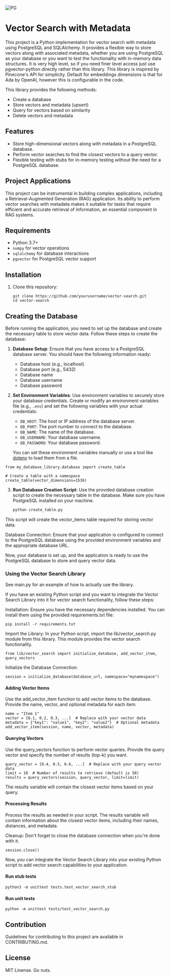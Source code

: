 
![PG](https://github.com/UpMortem/simple-pgvector-python/assets/469387/cd47dd3e-d8ae-44f7-a074-aa2c146a518b)

# Vector Search with Metadata

This project is a Python implementation for vector search with metadata using PostgreSQL and SQLAlchemy. It provides a flexible way to store vectors along with associated metadata, whether you are using PostgreSQL as your database or you want to test the functionality with in-memory data structures. It is very high level, so if you need finer level access just use pgvector-python directly rather than this library. This library is inspired by Pinecone's API for simplicity. Default for embeddings dimensions is that for Ada by OpenAI, however this is configurable in the code.

This library provides the following methods:
- Create a database
- Store vectors and metadata (upsert)
- Query for vectors based on similarity
- Delete vectors and metadata

## Features

- Store high-dimensional vectors along with metadata in a PostgreSQL database.
- Perform vector searches to find the closest vectors to a query vector.
- Flexible testing with stubs for in-memory testing without the need for a PostgreSQL database.

## Project Applications

This project can be instrumental in building complex applications, including a Retrieval-Augmented Generation (RAG) application. Its ability to perform vector searches with metadata makes it suitable for tasks that require efficient and accurate retrieval of information, an essential component in RAG systems.

## Requirements

- Python 3.7+
- `numpy` for vector operations
- `sqlalchemy` for database interactions
- `pgvector` for PostgreSQL vector support

## Installation

1. Clone this repository:
   ```shell
   git clone https://github.com/yourusername/vector-search.git
   cd vector-search
   ```

## Creating the Database

Before running the application, you need to set up the database and create the necessary table to store vector data. Follow these steps to create the database:

1. **Database Setup**: Ensure that you have access to a PostgreSQL database server. You should have the following information ready:
   - Database host (e.g., localhost)
   - Database port (e.g., 5432)
   - Database name
   - Database username
   - Database password

2. **Set Environment Variables**: Use environment variables to securely store your database credentials. Create or modify an environment variables file (e.g., `.env`) and set the following variables with your actual credentials:
   - `DB_HOST`: The host or IP address of the database server.
   - `DB_PORT`: The port number to connect to the database.
   - `DB_NAME`: The name of the database.
   - `DB_USERNAME`: Your database username.
   - `DB_PASSWORD`: Your database password.

   You can set these environment variables manually or use a tool like [dotenv](https://pypi.org/project/python-dotenv/) to load them from a file.

```
from my_database_library.database import create_table

# Create a table with a namespace
create_table(vector_dimensions=1536)
```

3. **Run Database Creation Script**: Use the provided database creation script to create the necessary table in the database. Make sure you have PostgreSQL installed on your machine.

   ```bash
   python create_table.py
   ```

This script will create the vector_items table required for storing vector data.

Database Connection: Ensure that your application is configured to connect to the PostgreSQL database using the provided environment variables and the appropriate database URL.

Now, your database is set up, and the application is ready to use the PostgreSQL database to store and query vector data.

### Using the Vector Search Library
See main.py for an example of how to actually use the library.

If you have an existing Python script and you want to integrate the Vector Search Library into it for vector search functionality, follow these steps:

Installation: Ensure you have the necessary dependencies installed. You can install them using the provided requirements.txt file:

```
pip install -r requirements.txt
```

Import the Library: In your Python script, import the lib/vector_search.py module from this library. This module provides the vector search functionality.

```
from lib/vector_search import initialize_database, add_vector_item, query_vectors
```

Initialize the Database Connection: 

```
session = initialize_database(database_url, namespace="mynamespace")
```

#### Adding Vector Items
Use the add_vector_item function to add vector items to the database. Provide the name, vector, and optional metadata for each item.

```
name = "Item 1"
vector = [0.1, 0.2, 0.3, ...]  # Replace with your vector data
metadata = {"key1": "value1", "key2": "value2"}  # Optional metadata
add_vector_item(session, name, vector, metadata)
```

#### Querying Vectors
Use the query_vectors function to perform vector queries. Provide the query vector and specify the number of results (top-k) you want.

```
query_vector = [0.4, 0.5, 0.6, ...]  # Replace with your query vector data
limit = 10  # Number of results to retrieve (default is 50)
results = query_vectors(session, query_vector, limit=limit)
```

The results variable will contain the closest vector items based on your query.

#### Processing Results
Process the results as needed in your script. The results variable will contain information about the closest vector items, including their names, distances, and metadata.

Cleanup: Don't forget to close the database connection when you're done with it.

```
session.close()
```

Now, you can integrate the Vector Search Library into your existing Python script to add vector search capabilities to your application.

#### Run stub tests
```
python3 -m unittest tests.test_vector_search_stub
```

#### Run unit tests
```
python -m unittest tests/test_vector_search.py
```

## Contribution
Guidelines for contributing to this project are available in CONTRIBUTING.md.

## License
MIT Linense. Go nuts.
